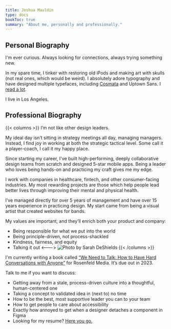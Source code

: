 ```yaml
---
title: Joshua Mauldin
type: docs
bookToc: true
summary: "About me, personally and professionally."
---
```


## Personal Biography

I'm ever curious. Always looking for connections, always trying something new. 

In my spare time, I tinker with restoring old iPods and making art with skulls (not real ones, which would be weird). I absolutely adore typography and have designed multiple typefaces, including [Cosmata](/cosmata) and Uptown Sans. I [read a lot](/media).

I live in Los Angeles.


## Professional Biography
{{< columns >}}
I’m not like other design leaders.

My ideal day isn’t sitting in strategy meetings all day, managing managers. Instead, I find joy in working at both the strategic tactical level. Some call it a player-coach, I call it my happy place.

Since starting my career, I've built high-performing, deeply collaborative design teams from scratch and designed 5-star mobile apps. Being a leader who loves being hands-on and practicing my craft gives me my edge.

I work with companies in healthcare, fintech, and other consumer-facing industries. My most rewarding projects are those which help people lead better lives through improving their mental and physical health.

I’ve managed directly for over 5 years of management and have over 15 years experience in practicing design. My start came from being a visual artist that created websites for bands.

My values are important, and they’ll enrich both your product and company:

- Being responsible for what we put into the world
- Being principle-driven, not process-shackled
- Kindness, fairness, and equity
- Talking it out
<--->
![Photo by Sarah DeShields](/IMG_0159.webp)
{{< /columns >}}

I'm currently writing a book called [“We Need to Talk: How to Have Hard Conversations with Anyone”](https://rosenfeldmedia.com/books/we-need-to-talk-a-survival-guide-for-tough-conversations/) for Rosenfeld Media. It’s due out in 2023.

Talk to me if you want to discuss:

- Getting away from a stale, process-driven culture into a thoughtful, human-centered one
- Taking a concept to validated idea in (next to) no time
- How to be the best, most supportive leader you can to your team
- How to get people to care about accessibility
- Exactly how annoyed to get when a designer detaches a component in Figma
- Looking for my resume? [Here you go.](https://uploads-ssl.webflow.com/6096f56a012ab25efa5d5f79/6493360f5861dcd9e4521b1b_2023%20Resume-min.pdf)



